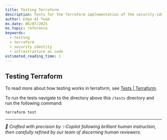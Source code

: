 ```yaml
---
title: Testing Terraform
description: Tests for the Terraform implementation of the security-identity component
author: Edge AI Team
ms.date: 06/07/2025
ms.topic: reference
keywords:
  - testing
  - terraform
  - security identity
  - infrastructure as code
estimated_reading_time: 1
---
```


## Testing Terraform

To read more about how testing works in terraform, see [Tests | Terraform](https://developer.hashicorp.com/terraform/language/tests).

To run the tests navigate to the directory above this `/tests` directory and run the following command:

```sh
terraform test
```

---

<!-- markdownlint-disable MD036 -->
*🤖 Crafted with precision by ✨Copilot following brilliant human instruction,
then carefully refined by our team of discerning human reviewers.*
<!-- markdownlint-enable MD036 -->
